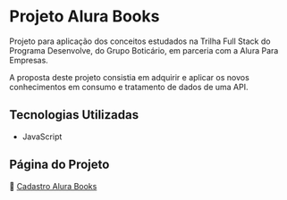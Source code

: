 # Projeto Alura Books

Projeto para aplicação dos conceitos estudados na Trilha Full Stack do Programa Desenvolve, do Grupo Boticário, em parceria com a Alura Para Empresas.

A proposta deste projeto consistia em adquirir e aplicar os novos conhecimentos em consumo e tratamento de dados de uma API.

## Tecnologias Utilizadas

- JavaScript

## Página do Projeto

🔗 [Cadastro Alura Books](https://edubarros101.github.io/cadastro-alura-books/)
